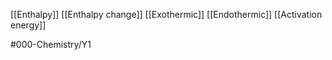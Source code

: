 [[Enthalpy]]
[[Enthalpy change]]
[[Exothermic]]
[[Endothermic]]
[[Activation energy]]

#000-Chemistry/Y1